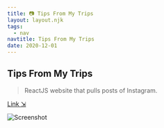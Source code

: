 ```yaml
---
title: 📷 Tips From My Trips
layout: layout.njk
tags:
  - nav
navtitle: Tips From My Trips
date: 2020-12-01
---
```


## Tips From My Trips

> ReactJS website that pulls posts of Instagram.

[Link ⇲](https://tfmt.vercel.app)

![Screenshot](../../img/tfmt.jpeg)

